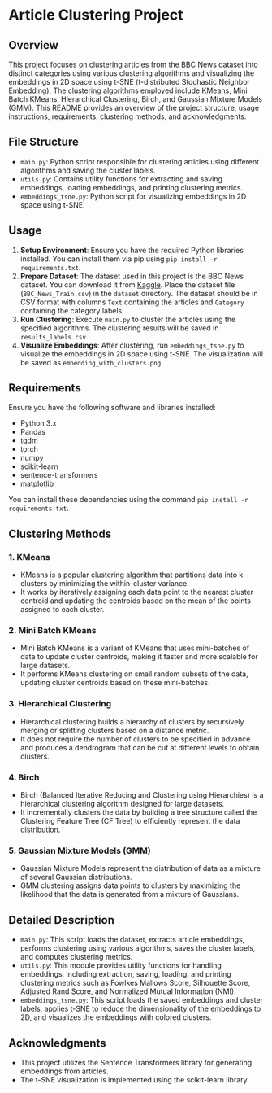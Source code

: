 # Article Clustering Project

## Overview
This project focuses on clustering articles from the BBC News dataset into distinct categories using various clustering algorithms and visualizing the embeddings in 2D space using t-SNE (t-distributed Stochastic Neighbor Embedding). The clustering algorithms employed include KMeans, Mini Batch KMeans, Hierarchical Clustering, Birch, and Gaussian Mixture Models (GMM). This README provides an overview of the project structure, usage instructions, requirements, clustering methods, and acknowledgments.

## File Structure
- `main.py`: Python script responsible for clustering articles using different algorithms and saving the cluster labels.
- `utils.py`: Contains utility functions for extracting and saving embeddings, loading embeddings, and printing clustering metrics.
- `embeddings_tsne.py`: Python script for visualizing embeddings in 2D space using t-SNE.

## Usage
1. **Setup Environment**: Ensure you have the required Python libraries installed. You can install them via pip using `pip install -r requirements.txt`.
2. **Prepare Dataset**: The dataset used in this project is the BBC News dataset. You can download it from [Kaggle](https://www.kaggle.com/c/learn-ai-bbc). Place the dataset file (`BBC_News_Train.csv`) in the `dataset` directory. The dataset should be in CSV format with columns `Text` containing the articles and `Category` containing the category labels.
3. **Run Clustering**: Execute `main.py` to cluster the articles using the specified algorithms. The clustering results will be saved in `results_labels.csv`.
4. **Visualize Embeddings**: After clustering, run `embeddings_tsne.py` to visualize the embeddings in 2D space using t-SNE. The visualization will be saved as `embedding_with_clusters.png`.

## Requirements
Ensure you have the following software and libraries installed:
- Python 3.x
- Pandas
- tqdm
- torch
- numpy
- scikit-learn
- sentence-transformers
- matplotlib

You can install these dependencies using the command `pip install -r requirements.txt`.

## Clustering Methods
### 1. KMeans
- KMeans is a popular clustering algorithm that partitions data into k clusters by minimizing the within-cluster variance.
- It works by iteratively assigning each data point to the nearest cluster centroid and updating the centroids based on the mean of the points assigned to each cluster.

### 2. Mini Batch KMeans
- Mini Batch KMeans is a variant of KMeans that uses mini-batches of data to update cluster centroids, making it faster and more scalable for large datasets.
- It performs KMeans clustering on small random subsets of the data, updating cluster centroids based on these mini-batches.

### 3. Hierarchical Clustering
- Hierarchical clustering builds a hierarchy of clusters by recursively merging or splitting clusters based on a distance metric.
- It does not require the number of clusters to be specified in advance and produces a dendrogram that can be cut at different levels to obtain clusters.

### 4. Birch
- Birch (Balanced Iterative Reducing and Clustering using Hierarchies) is a hierarchical clustering algorithm designed for large datasets.
- It incrementally clusters the data by building a tree structure called the Clustering Feature Tree (CF Tree) to efficiently represent the data distribution.

### 5. Gaussian Mixture Models (GMM)
- Gaussian Mixture Models represent the distribution of data as a mixture of several Gaussian distributions.
- GMM clustering assigns data points to clusters by maximizing the likelihood that the data is generated from a mixture of Gaussians.

## Detailed Description
- `main.py`: This script loads the dataset, extracts article embeddings, performs clustering using various algorithms, saves the cluster labels, and computes clustering metrics.
- `utils.py`: This module provides utility functions for handling embeddings, including extraction, saving, loading, and printing clustering metrics such as Fowlkes Mallows Score, Silhouette Score, Adjusted Rand Score, and Normalized Mutual Information (NMI).
- `embeddings_tsne.py`: This script loads the saved embeddings and cluster labels, applies t-SNE to reduce the dimensionality of the embeddings to 2D, and visualizes the embeddings with colored clusters.

## Acknowledgments
- This project utilizes the Sentence Transformers library for generating embeddings from articles.
- The t-SNE visualization is implemented using the scikit-learn library.